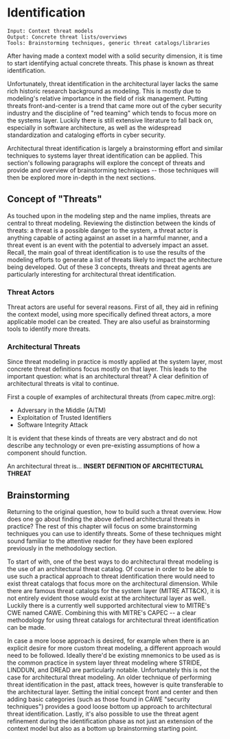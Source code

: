 # Identification

```
Input: Context threat models
Output: Concrete threat lists/overviews
Tools: Brainstorming techniques, generic threat catalogs/libraries
```

After having made a context model with a solid security dimension, it is time to start identifying actual concrete threats.
This phase is known as threat identification.

Unfortunately, threat identification in the architectural layer lacks the same rich historic research background as modeling.
This is mostly due to modeling's relative importance in the field of risk management.
Putting threats front-and-center is a trend that came more out of the cyber security industry and the discipline of "red teaming" which tends to focus more on the systems layer.
Luckily there is still extensive literature to fall back on, especially in software architecture, as well as the widespread standardization and cataloging efforts in cyber security.

Architectural threat identification is largely a brainstorming effort and similar techniques to systems layer threat identification can be applied. 
This section's following paragraphs will explore the concept of threats and provide and overview of brainstorming techniques -- those techniques will then be explored more in-depth in the next sections.

## Concept of "Threats"
As touched upon in the modeling step and the name implies, threats are central to threat modeling.
Reviewing the distinction between the kinds of threats: a threat is a possible danger to the system, a threat actor is anything capable of acting against an asset in a harmful manner, and a threat event is an event with the potential to adversely impact an asset.
Recall, the main goal of threat identification is to use the results of the modeling efforts to generate a list of threats likely to impact the architecture being developed.
Out of these 3 concepts, threats and threat agents are particularly interesting for architectural threat identification.

### Threat Actors
Threat actors are useful for several reasons.
First of all, they aid in refining the context model, using more specifically defined threat actors, a more applicable model can be created.
They are also useful as brainstorming tools to identify more threats.

### Architectural Threats
Since threat modeling in practice is mostly applied at the system layer, most concrete threat definitions focus mostly on that layer.
This leads to the important question: what is an architectural threat?
A clear definition of architectural threats is vital to continue.

First a couple of examples of architectural threats (from capec.mitre.org):
* Adversary in the Middle (AiTM)
* Exploitation of Trusted Identifiers
* Software Integrity Attack

It is evident that these kinds of threats are very abstract and do not describe any technology or even pre-existing assumptions of how a component should function.

An architectural threat is...
**INSERT DEFINITION OF ARCHITECTURAL THREAT**

## Brainstorming
Returning to the original question, how to build such a threat overview.
How does one go about finding the above defined architectural threats in practice?
The rest of this chapter will focus on some brainstorming techniques you can use to identify threats.
Some of these techniques might sound familiar to the attentive reader for they have been explored previously in the methodology section.

To start of with, one of the best ways to do architectural threat modeling is the use of an architectural threat catalog.
Of course in order to be able to use such a practical approach to threat identification there would need to exist threat catalogs that focus more on the architectural dimension.
While there are famous threat catalogs for the system layer (MITRE ATT&CK), it is not entirely evident those would exist at the architectural layer as well.
Luckily there is a currently well supported architectural view to MITRE's CWE named CAWE.
Combining this with MITRE's CAPEC -- a clear methodology for using threat catalogs for architectural threat identification can be made.

In case a more loose approach is desired, for example when there is an explicit desire for more custom threat modeling, a different approach would need to be followed.
Ideally there'd be existing mnemonics to be used as is the common practice in system layer threat modeling where STRIDE, LINDDUN, and DREAD are particularly notable.
Unfortunately this is not the case for architectural threat modeling.
An older technique of performing threat identification in the past, attack trees, however is quite transferable to the architectural layer.
Setting the initial concept front and center and then adding basic categories (such as those found in CAWE "security techniques") provides a good loose bottom up approach to architectural threat identification.
Lastly, it's also possible to use the threat agent refinement during the identification phase as not just an extension of the context model but also as a bottom up brainstorming starting point.
